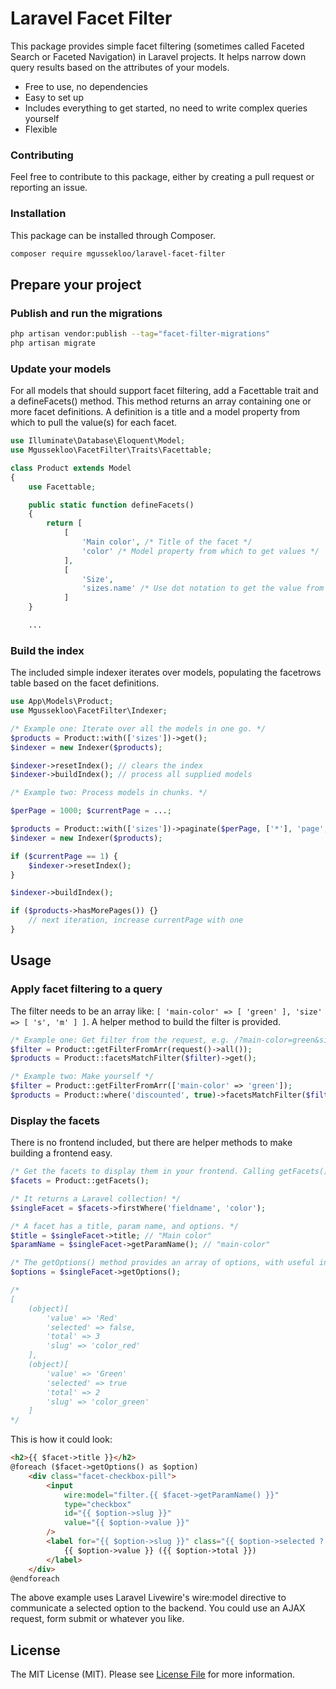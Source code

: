 # Laravel Facet Filter

This package provides simple facet filtering (sometimes called Faceted Search or Faceted Navigation) in Laravel projects. It helps narrow down query results based on the attributes of your models.

- Free to use, no dependencies
- Easy to set up
- Includes everything to get started, no need to write complex queries yourself
- Flexible

### Contributing

Feel free to contribute to this package, either by creating a pull request or reporting an issue.

### Installation

This package can be installed through Composer.

``` bash
composer require mgussekloo/laravel-facet-filter
```

## Prepare your project

### Publish and run the migrations

``` bash
php artisan vendor:publish --tag="facet-filter-migrations"
php artisan migrate
```

### Update your models

For all models that should support facet filtering, add a Facettable trait and
a defineFacets() method. This method returns an array containing one or more facet definitions. A definition is a title and a model property
from which to pull the value(s) for each facet.

``` php
use Illuminate\Database\Eloquent\Model;
use Mgussekloo\FacetFilter\Traits\Facettable;

class Product extends Model
{
    use Facettable;

    public static function defineFacets()
    {
        return [
            [
                'Main color', /* Title of the facet */
                'color' /* Model property from which to get values */
            ],
            [
                'Size',
                'sizes.name' /* Use dot notation to get the value from related models. */
            ]
    }

    ...

```

### Build the index

The included simple indexer iterates over models, populating the facetrows table based on the facet definitions.

``` php
use App\Models\Product;
use Mgussekloo\FacetFilter\Indexer;

/* Example one: Iterate over all the models in one go. */
$products = Product::with(['sizes'])->get();
$indexer = new Indexer($products);

$indexer->resetIndex(); // clears the index
$indexer->buildIndex(); // process all supplied models

/* Example two: Process models in chunks. */

$perPage = 1000; $currentPage = ...;

$products = Product::with(['sizes'])->paginate($perPage, ['*'], 'page', $currentPage);
$indexer = new Indexer($products);

if ($currentPage == 1) {
    $indexer->resetIndex();
}

$indexer->buildIndex();

if ($products->hasMorePages()) {}
    // next iteration, increase currentPage with one
}
```

## Usage

### Apply facet filtering to a query

The filter needs to be an array like: `[ 'main-color' => [ 'green' ], 'size' => [ 's', 'm' ] ]`. A helper method to build the filter is provided.

``` php
/* Example one: Get filter from the request, e.g. /?main-color=green&size=[s,m] becomes  [ 'main-color' => [ 'green' ], 'size' => [ 's', 'm' ] ]*/
$filter = Product::getFilterFromArr(request()->all());
$products = Product::facetsMatchFilter($filter)->get();

/* Example two: Make yourself */
$filter = Product::getFilterFromArr(['main-color' => 'green']);
$products = Product::where('discounted', true)->facetsMatchFilter($filter)->get();
```

### Display the facets

There is no frontend included, but there are helper methods to make building a frontend easy.

``` php
/* Get the facets to display them in your frontend. Calling getFacets() after you've called facetsMatchFilter() lets the facets have the correct option counts for the queried results. */
$facets = Product::getFacets();

/* It returns a Laravel collection! */
$singleFacet = $facets->firstWhere('fieldname', 'color');

/* A facet has a title, param name, and options. */
$title = $singleFacet->title; // "Main color"
$paramName = $singleFacet->getParamName(); // "main-color"

/* The getOptions() method provides an array of options, with useful info such as the total result count within the current query. */
$options = $singleFacet->getOptions();

/*
[
    (object)[
        'value' => 'Red'
        'selected' => false,
        'total' => 3
        'slug' => 'color_red'
    ],
    (object)[
        'value' => 'Green'
        'selected' => true
        'total' => 2
        'slug' => 'color_green'
    ]
*/

```

This is how it could look:

``` html
<h2>{{ $facet->title }}</h2>
@foreach ($facet->getOptions() as $option)
    <div class="facet-checkbox-pill">
        <input
            wire:model="filter.{{ $facet->getParamName() }}"
            type="checkbox"
            id="{{ $option->slug }}"
            value="{{ $option->value }}"
        />
        <label for="{{ $option->slug }}" class="{{ $option->selected ? 'selected' : '' }}">
            {{ $option->value }} ({{ $option->total }})
        </label>
    </div>
@endforeach
```

The above example uses Laravel Livewire's wire:model directive to communicate a selected option to the backend. You could use an AJAX request, form submit or whatever you like.

## License

The MIT License (MIT). Please see [License File](LICENSE.md) for more information.

